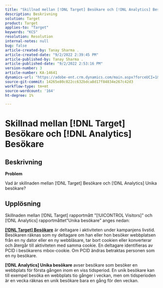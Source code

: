 ```yaml
---
title: "Skillnad mellan [!DNL Target] Besökare och [!DNL Analytics] Besökare"
description: Beskrivning
solution: Target
product: Target
applies-to: "Target"
keywords: "KCS"
resolution: Resolution
internal-notes: null
bug: false
article-created-by: Tanay Sharma .
article-created-date: "9/2/2022 2:39:45 PM"
article-published-by: Tanay Sharma .
article-published-date: "9/2/2022 2:53:16 PM"
version-number: 3
article-number: KA-14641
dynamics-url: "https://adobe-ent.crm.dynamics.com/main.aspx?forceUCI=1&pagetype=entityrecord&etn=knowledgearticle&id=d7fa2510-cd2a-ed11-9db1-002248086735"
source-git-commit: 14265e80c022cc632bdca8d17f84834e267c42d3
workflow-type: tm+mt
source-wordcount: '164'
ht-degree: 1%

---
```


# Skillnad mellan [!DNL Target] Besökare och [!DNL Analytics] Besökare

## Beskrivning


<b>Problem</b>

Vad är skillnaden mellan [!DNL Target] Besökare och [!DNL Analytics] Unika besökare?


## Upplösning


Skillnaden mellan [!DNL Target] rapportmått &quot;[!UICONTROL Visitors]&quot; och [!DNL Analytics] rapportmåttet&quot;Unika besökare&quot; anges nedan:

<u><b>[!DNL Target] Besökare</b></u> är deltagare i aktiviteten under kampanjens livstid. Besökaren räknas som ny deltagare om han eller hon besöker webbplatsen från en ny dator eller en ny webbläsare, tar bort cookien eller konverterar och återgår till aktiviteten med samma cookie. En deltagare identifieras av PCID i besökarens mbox-cookie. Om PCID ändras betraktas personen som en ny besökare.

<b>[!DNL Analytics] Unika besökare</b> avser besökare som besöker en webbplats för första gången inom en viss tidsperiod. En unik besökare kan till exempel besöka en webbplats tio gånger i veckan, men om tidsperioden är en vecka räknas en unik besökare bara en gång för den veckan.




